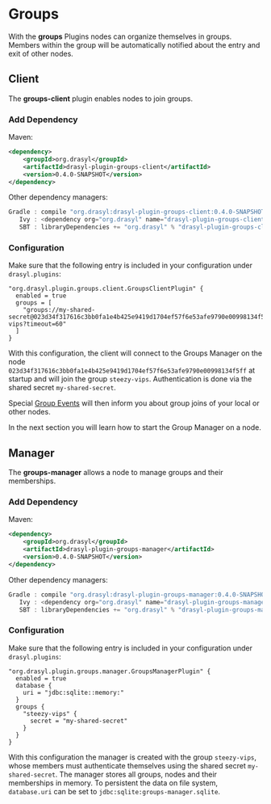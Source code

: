 # Groups

With the **groups** Plugins nodes can organize themselves in groups. Members within the
group will be automatically notified about the entry and exit of other nodes.

## Client

The **groups-client** plugin enables nodes to join groups.

### Add Dependency

Maven:
```xml
<dependency>
    <groupId>org.drasyl</groupId>
    <artifactId>drasyl-plugin-groups-client</artifactId>
    <version>0.4.0-SNAPSHOT</version>
</dependency>
```

Other dependency managers:
```java
Gradle : compile "org.drasyl:drasyl-plugin-groups-client:0.4.0-SNAPSHOT" // build.gradle 
   Ivy : <dependency org="org.drasyl" name="drasyl-plugin-groups-client" rev="0.4.0-SNAPSHOT" conf="build" /> // ivy.xml
   SBT : libraryDependencies += "org.drasyl" % "drasyl-plugin-groups-client" % "0.4.0-SNAPSHOT" // build.sbt
```

### Configuration

Make sure that the following entry is included in your configuration under `drasyl.plugins`:

```hocon
"org.drasyl.plugin.groups.client.GroupsClientPlugin" {
  enabled = true
  groups = [
    "groups://my-shared-secret@023d34f317616c3bb0fa1e4b425e9419d1704ef57f6e53afe9790e00998134f5ff/steezy-vips?timeout=60"
  ]
}
```

With this configuration, the client will connect to the Groups Manager on the node
`023d34f317616c3bb0fa1e4b425e9419d1704ef57f6e53afe9790e00998134f5ff` at startup and will join the
group `steezy-vips`. Authentication is done via the shared secret `my-shared-secret`.

Special [Group Events](https://www.javadoc.io/doc/org.drasyl/drasyl-plugin-groups-client/latest/org/drasyl/plugin/groups/client/event/package-summary.html) will then inform you about group joins of your local or other nodes.

In the next section you will learn how to start the Group Manager on a node.

## Manager

The **groups-manager** allows a node to manage groups and their memberships.

### Add Dependency

Maven:
```xml
<dependency>
    <groupId>org.drasyl</groupId>
    <artifactId>drasyl-plugin-groups-manager</artifactId>
    <version>0.4.0-SNAPSHOT</version>
</dependency>
```

Other dependency managers:
```java
Gradle : compile "org.drasyl:drasyl-plugin-groups-manager:0.4.0-SNAPSHOT" // build.gradle 
   Ivy : <dependency org="org.drasyl" name="drasyl-plugin-groups-manager" rev="0.4.0-SNAPSHOT" conf="build" /> // ivy.xml
   SBT : libraryDependencies += "org.drasyl" % "drasyl-plugin-groups-manager" % "0.4.0-SNAPSHOT" // build.sbt
```

### Configuration

Make sure that the following entry is included in your configuration under `drasyl.plugins`:

```hocon
"org.drasyl.plugin.groups.manager.GroupsManagerPlugin" {
  enabled = true
  database {
    uri = "jdbc:sqlite::memory:"
  }
  groups {
    "steezy-vips" {
      secret = "my-shared-secret"
    }
  }
}
```

With this configuration the manager is created with the group `steezy-vips`, whose members must
authenticate themselves using the shared secret `my-shared-secret`. 
The manager stores all groups, nodes and their memberships in memory. To persistent the data on
file system, `database.uri` can be set to `jdbc:sqlite:groups-manager.sqlite`.
